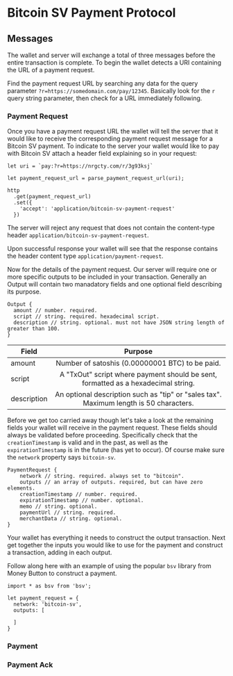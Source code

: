 # Bitcoin SV Payment Protocol

## Messages

The wallet and server will exchange a total of three messages before
the entire transaction is complete. To begin the wallet detects a URI
containing the URL of a payment request. 

Find the payment request URL by searching any data for the query
parameter `?r=https://somedomain.com/pay/12345`. Basically look for
the `r` query string parameter, then check for a URL immediately
following.

### Payment Request

Once you have a payment request URL the wallet will tell the server
that it would like to receive the corresponding payment request message
for a Bitcoin SV payment. To indicate to the server your wallet would
like to pay with Bitcoin SV attach a header field explaining so in
your request:

```
let uri = `pay:?r=https://nrgcty.com/r/3g93ksj`

let payment_request_url = parse_payment_request_url(uri);

http
  .get(payment_request_url)
  .set({
    'accept': 'application/bitcoin-sv-payment-request'
  })
```

The server will reject any request that does not contain the content-type
header `application/bitcoin-sv-payment-request`.

Upon successful response your wallet will see that the response contains
the header content type `application/payment-request`. 

Now for the details of the payment request. Our server will require
one or more specific outputs to be included in your transaction.
Generally an Output will contain two manadatory fields and one optional
field describing its purpose.

```
Output {
  amount // number. required.
  script // string. required. hexadecimal script.
  description // string. optional. must not have JSON string length of greater than 100.
}
```

| Field        | Purpose           |
| ------------- |:-------------:|
| amount      | Number of satoshis (0.00000001 BTC) to be paid.
| script      | A "TxOut" script where payment should be sent, formatted as a hexadecimal string.
| description | An optional description such as "tip" or "sales tax". Maximum length is 50 characters.

Before we get too carried away though let's take a look at the remaining fields
your wallet will receive in the payment request. These fields should always be validated
before proceeding. Specifically check that the `creationTimestamp` is valid and in
the past, as well as the `expirationTimestamp` is in the future (has yet to occur).
Of course make sure the `network` property says `bitcoin-sv`.

```
PaymentRequest {
    network // string. required. always set to "bitcoin".
    outputs // an array of outputs. required, but can have zero elements.
    creationTimestamp // number. required.
    expirationTimestamp // number. optional.
    memo // string. optional.
    paymentUrl // string. required.
    merchantData // string. optional.
}
```

Your wallet has everything it needs to construct the output transaction.
Next get together the inputs you would like to use for the payment and
construct a transaction, adding in each output.

Follow along here with an example of using the popular `bsv` library from Money Button
to construct a payment.

```
import * as bsv from 'bsv';

let payment_request = {
  network: 'bitcoin-sv',
  outputs: [

  ]
}

```


### Payment

### Payment Ack


